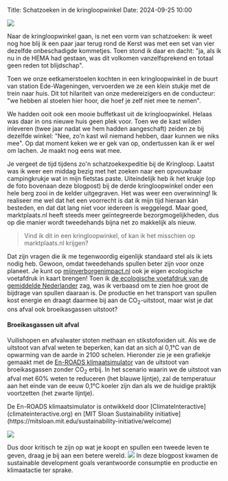 Title: Schatzoeken in de kringloopwinkel
Date: 2024-09-25 10:00

![]({static}/images/kringloop/krukje.png)




Naar de kringloopwinkel gaan, is net een vorm van schatzoeken: ik weet nog hoe blij ik een paar jaar terug rond de Kerst was met een set van vier dezelfde onbeschadigde kommetjes. Toen stond ik daar en dacht: "ja, als ik nu in de HEMA had gestaan, was dit volkomen vanzelfsprekend en totaal geen reden tot blijdschap".

Toen we onze eetkamerstoelen kochten in een kringloopwinkel in de buurt van station Ede-Wageningen, vervoerden we ze een klein stukje met de trein naar huis. Dit tot hilariteit van onze medereizigers en de conducteur: "we hebben al stoelen hier hoor, die hoef je zelf niet mee te nemen".

We hadden ooit ook een mooie buffetkast uit de kringloopwinkel. Helaas was daar in ons nieuwe huis geen plek voor. Toen we de kast wilden inleveren (twee jaar nadat we hem hadden aangeschaft) zeiden ze bij dezelfde winkel: "Nee, zo'n kast wil niemand hebben, daar kunnen we niks mee". Op dat moment keken we er gek van op, ondertussen kan ik er wel om lachen. Je maakt nog eens wat mee.

Je vergeet de tijd tijdens zo'n schatzoekexpeditie bij de Kringloop. Laatst was ik weer een middag bezig met het zoeken naar een opvouwbaar campingkrukje wat in mijn fietstas paste. Uiteindelijk heb ik het krukje (op de foto bovenaan deze blogpost) bij de derde kringloopwinkel onder een hele berg zooi in de kelder uitgegraven. Het was weer een overwinning! Ik realiseer me wel dat het een voorrecht is dat ik mijn tijd hieraan kán besteden, en dat dat lang niet voor iedereen is weggelegd. Maar goed, marktplaats.nl heeft steeds meer geïntegreerde bezorgmogelijkheden, dus op die manier wordt tweedehands bijna net zo makkelijk als nieuw.

>Vind ik dit in een kringloopwinkel, of kan ik het misschien op marktplaats.nl krijgen?

Dat zijn vragen die ik me tegenwoordig eigenlijk standaard stel als ik iets nodig heb. Gewoon, omdat tweedehands spullen beter zijn voor onze planeet.
<side-block>
    <side-content>
   Je kunt op [mijnverborgenimpact.nl](https://www.mijnverborgenimpact.nl/nl/questions/0) ook je eigen ecologische voetafdruk in kaart brengen!
     </side-content>
</side-block>
 Toen ik [de ecologische voetafdruk van de gemiddelde Nederlander](https://www.mijnverborgenimpact.nl/nl/top10) zag, was ik verbaasd om te zien hoe groot de bijdrage van spullen daaraan is. De productie en het transport van spullen kost energie en draagt daarmee bij aan de CO<sub>2</sub>-uitstoot, maar wist je dat ons afval ook broeikasgassen uitstoot?

#### Broeikasgassen uit afval

Vuilishopen en afvalwater stoten methaan en stikstofoxiden uit. Als we de uitstoot van afval weten te beperken, kan dat an sich al 0,1°C van de opwarming van de aarde in 2100 schelen. Hieronder zie je een grafiekje gemaakt met de [En-ROADS klimaatsimulator](https://en-roads.climateinteractive.org/scenario.html?v=24.9.0) van de uitstoot van broeikasgassen zonder CO<sub>2</sub> erbij. In het scenario waarin we de uitstoot van afval met 60% weten te reduceren (het blauwe lijntje), zal de temperatuur aan het einde van de eeuw 0,1°C koeler zijn dan als we de huidige praktijk voortzetten (het zwarte lijntje).

<side-block>
    <side-content>
      De En-ROADS klimaatsimulator is ontwikkeld door [ClimateInteractive](climateinteractive.org) en [MIT Sloan Sustainability initiative](https://mitsloan.mit.edu/sustainability-initiative/welcome)
    </side-content>
</side-block>

![]({static}/images/kringloop/afval.png)

Dus door kritisch te zijn op wat je koopt en spullen een tweede leven te geven, draag je bij aan een betere wereld.
<side-block>
    <side-content>
    ![]({static}/images/kringloop/sdgs.png)
In deze blogpost kwamen de sustainable development goals verantwoorde consumptie en productie en klimaatactie ter sprake.
     </side-content>
</side-block>
